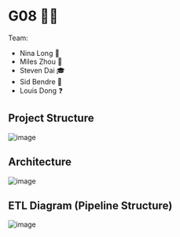# G08 🍆🍆
Team:
- Nina Long 🐐
- Miles Zhou 🦁
- Steven Dai 🎓
- Sid Bendre 🦄
- Louis Dong ❓

## Project Structure
![image](https://user-images.githubusercontent.com/14876698/167228663-a60a3d8d-f8d5-440b-8c99-fcf64b1963e7.png)

## Architecture
![image](https://user-images.githubusercontent.com/14876698/167228683-66cf652d-f53d-46f7-b358-681b76b9849a.png)

## ETL Diagram (Pipeline Structure)
![image](https://user-images.githubusercontent.com/14876698/167228830-76599381-fd14-4d86-b699-d258744d6031.png)
